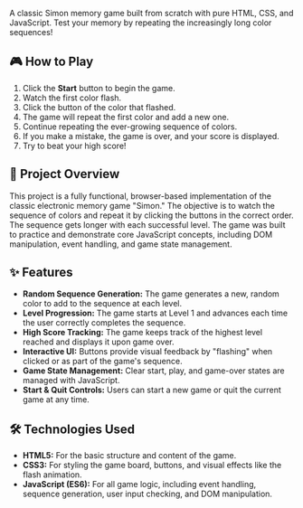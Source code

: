 A classic Simon memory game built from scratch with pure HTML, CSS, and JavaScript. 
Test your memory by repeating the increasingly long color sequences!

## 🎮 How to Play

1.  Click the **Start** button to begin the game.
2.  Watch the first color flash.
3.  Click the button of the color that flashed.
4.  The game will repeat the first color and add a new one.
5.  Continue repeating the ever-growing sequence of colors.
6.  If you make a mistake, the game is over, and your score is displayed.
7.  Try to beat your high score!

## 🚀 Project Overview

This project is a fully functional, browser-based implementation of the classic electronic memory game "Simon." 
The objective is to watch the sequence of colors and repeat it by clicking the buttons in the correct order. 
The sequence gets longer with each successful level. 
The game was built to practice and demonstrate core JavaScript concepts, including DOM manipulation, event handling, and game state management.

## ✨ Features

* **Random Sequence Generation:** The game generates a new, random color to add to the sequence at each level.
* **Level Progression:** The game starts at Level 1 and advances each time the user correctly completes the sequence.
* **High Score Tracking:** The game keeps track of the highest level reached and displays it upon game over.
* **Interactive UI:** Buttons provide visual feedback by "flashing" when clicked or as part of the game's sequence.
* **Game State Management:** Clear start, play, and game-over states are managed with JavaScript.
* **Start & Quit Controls:** Users can start a new game or quit the current game at any time.

## 🛠️ Technologies Used

* **HTML5:** For the basic structure and content of the game.
* **CSS3:** For styling the game board, buttons, and visual effects like the flash animation.
* **JavaScript (ES6):** For all game logic, including event handling, sequence generation, user input checking, and DOM manipulation.

   
